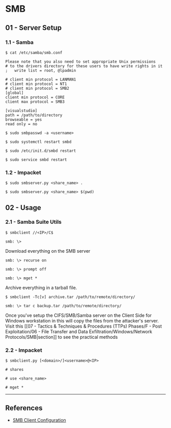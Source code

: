 # SMB

## 01 - Server Setup

### 1.1 - Samba

```
$ cat /etc/samba/smb.conf

Please note that you also need to set appropriate Unix permissions
# to the drivers directory for these users to have write rights in it
;   write list = root, @lpadmin

# client min protocol = LANMAN1
# client min protocol = NT1
# client min protocol = SMB2
[global]
client min protocol = CORE
client max protocol = SMB3

[visualstudio]
path = /path/to/directory
browseable = yes
read only = no
```

```
$ sudo smbpasswd -a <username>

$ sudo systemctl restart smbd

$ sudo /etc/init.d/smbd restart

$ sudo service smbd restart
```

### 1.2 - Impacket

```
$ sudo smbserver.py <share_name> .

$ sudo smbserver.py <share_name> $(pwd)
```

## 02 - Usage

### 2.1 - Samba Suite Utils

```
$ smbclient //<IP>/C$

smb: \>
```

Download everything on the SMB server

```
smb: \> recurse on

smb: \> prompt off

smb: \> mget *
```

Archive everything in a tarball file.

```
$ smbclient -Tc[v] archive.tar /path/to/remote/directory/

smb: \> tar c backup.tar /path/to/remote/directory/
```

Once you've setup the CIFS/SMB/Samba server on the Client Side for Windows workstation in this will copy the files from the attacker's server. Visit this [[07 - Tactics & Techniques & Procedures (TTPs) Phases/F - Post Exploitation/06 - File Transfer and Data Exfiltration/Windows/Network Protocols/SMB|section]] to see the practical methods

### 2.2 - Impacket

```
$ smbclient.py [<domain>/]<username>@<IP>

# shares

# use <share_name>

# mget *
```

---
## References

- [SMB Client Configuration](https://notes.benheater.com/books/kali-optimizations/page/smb-client-configuration)